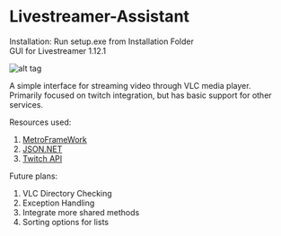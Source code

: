 # Livestreamer-Assistant
Installation: Run setup.exe from Installation Folder  
GUI for Livestreamer 1.12.1

![alt tag](https://github.com/WTFender/Livestreamer-Assistant/blob/master/Live%20Streamer%20Assistant/Resources/UIexample.jpg)

A simple interface for streaming video through VLC media player.  
Primarily focused on twitch integration, but has basic support for other services.

Resources used:  
1. [MetroFrameWork](https://github.com/thielj/MetroFramework)  
2. [JSON.NET](https://www.nuget.org/packages/Newtonsoft.Json/6.0.1)  
3. [Twitch API](https://github.com/justintv/Twitch-API)

Future plans:  
1. VLC Directory Checking  
2. Exception Handling  
3. Integrate more shared methods  
4. Sorting options for lists  
